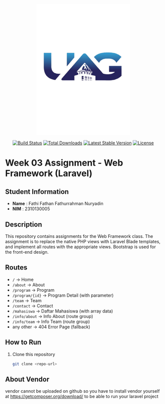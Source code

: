 <p align="center"><a href="https://www.instagram.com/fathifathan_/" target="_blank"><img src="public/img/logo.png" width="300" alt="uag Logo"></a></p>

<p align="center">
<a href="https://github.com/laravel/framework/actions"><img src="https://github.com/laravel/framework/workflows/tests/badge.svg" alt="Build Status"></a>
<a href="https://packagist.org/packages/laravel/framework"><img src="https://img.shields.io/packagist/dt/laravel/framework" alt="Total Downloads"></a>
<a href="https://packagist.org/packages/laravel/framework"><img src="https://img.shields.io/packagist/v/laravel/framework" alt="Latest Stable Version"></a>
<a href="https://packagist.org/packages/laravel/framework"><img src="https://img.shields.io/packagist/l/laravel/framework" alt="License"></a>
</p>

# Week 03 Assignment - Web Framework (Laravel)

## Student Information
- **Name** : Fathi Fathan Fathurrahman Nuryadin
- **NIM**  : 2310130005

## Description
This repository contains assignments for the Web Framework class.
The assignment is to replace the native PHP views with Laravel Blade templates,
and implement all routes with the appropriate views.
Bootstrap is used for the front-end design.

## Routes
- `/` → Home
- `/about` → About
- `/program` → Program
- `/program/{id}` → Program Detail (with parameter)
- `/team` → Team
- `/contact` → Contact
- `/mahasiswa` → Daftar Mahasiswa (with array data)
- `/info/about` → Info About (route group)
- `/info/team` → Info Team (route group)
- any other → 404 Error Page (fallback)

## How to Run
1. Clone this repository  
   ```bash
   git clone <repo-url>


## About Vendor

vendor cannot be uploaded on github so you have to install vendor yourself at https://getcomposer.org/download/ to be able to run your laravel project
